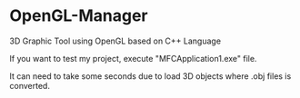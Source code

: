 # OpenGL-Manager
3D Graphic Tool using OpenGL based on C++ Language

If you want to test my project, execute "MFCApplication1.exe" file.

It can need to take some seconds due to load 3D objects where .obj files is converted.
